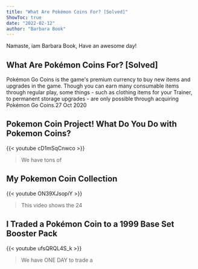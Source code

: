 ```yaml
---
title: "What Are Pokémon Coins For? [Solved]"
ShowToc: true 
date: "2022-02-12"
author: "Barbara Book" 
---
```


Namaste, iam Barbara Book, Have an awesome day!
## What Are Pokémon Coins For? [Solved]
Pokémon Go Coins is the game's premium currency to buy new items and upgrades in the game. Though you can earn many consumable items through regular play, some things - such as clothing items for your Trainer, to permanent storage upgrades - are only possible through acquiring Pokémon Go Coins.27 Oct 2020

## Pokemon Coin Project! What Do You Do with Pokemon Coins?
{{< youtube cD1mSqCnwco >}}
>We have tons of 

## My Pokemon Coin Collection
{{< youtube ON39XJsopiY >}}
>This video shows the 24 

## I Traded a Pokémon Coin to a 1999 Base Set Booster Pack
{{< youtube ufsQRQL4S_k >}}
>We have ONE DAY to trade a 

